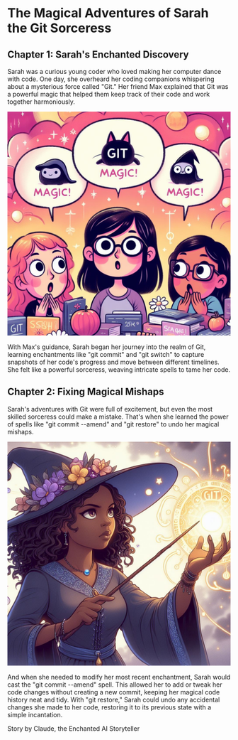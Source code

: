 # The Magical Adventures of Sarah the Git Sorceress

## Chapter 1: Sarah's Enchanted Discovery

Sarah was a curious young coder who loved making her computer dance with code.
One day, she overheard her coding companions whispering about a mysterious force
called "Git." Her friend Max explained that Git was a powerful magic that helped
them keep track of their code and work together harmoniously.

![chapter-1](assets/images/chapter-1.jpg)

With Max's guidance, Sarah began her journey into the realm of Git, learning
enchantments like "git commit" and "git switch" to capture snapshots of her
code's progress and move between different timelines. She felt like a powerful
sorceress, weaving intricate spells to tame her code.

## Chapter 2: Fixing Magical Mishaps

Sarah's adventures with Git were full of excitement, but even the most skilled
sorceress could make a mistake. That's when she learned the power of spells like
"git commit --amend" and "git restore" to undo her magical mishaps.

![chapter-2](assets/images/chapter-2.jpg)

And when she needed to modify her most recent enchantment, Sarah would cast the
"git commit --amend" spell. This allowed her to add or tweak her code changes
without creating a new commit, keeping her magical code history neat and tidy.
With "git restore," Sarah could undo any accidental changes she made to her
code, restoring it to its previous state with a simple incantation.

Story by Claude, the Enchanted AI Storyteller
